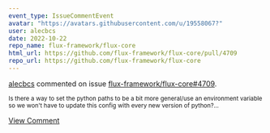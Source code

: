 ```yaml
---
event_type: IssueCommentEvent
avatar: "https://avatars.githubusercontent.com/u/19558067?"
user: alecbcs
date: 2022-10-22
repo_name: flux-framework/flux-core
html_url: https://github.com/flux-framework/flux-core/pull/4709
repo_url: https://github.com/flux-framework/flux-core
---
```


<a href='https://github.com/alecbcs' target='_blank'>alecbcs</a> commented on issue <a href='https://github.com/flux-framework/flux-core/pull/4709' target='_blank'>flux-framework/flux-core#4709</a>.

<small>Is there a way to set the python paths to be a bit more general/use an environment variable so we won't have to update this config with every new version of python?...</small>

<a href='https://github.com/flux-framework/flux-core/pull/4709' target='_blank'>View Comment</a>